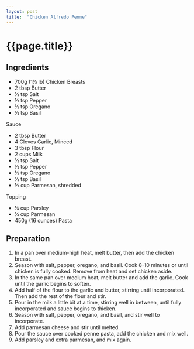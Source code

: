 ```yaml
---
layout: post
title:  "Chicken Alfredo Penne"
---
```


# {{page.title}}

## Ingredients

* 700g (1½ lb) Chicken Breasts
* 2 tbsp Butter
* ½ tsp Salt
* ½ tsp Pepper
* ½ tsp Oregano
* ½ tsp Basil

Sauce
- 2 tbsp Butter
- 4 Cloves Garlic, Minced
- 3 tbsp Flour
- 2 cups Milk
- ½ tsp Salt
- ½ tsp Pepper
- ½ tsp Oregano
- ½ tsp Basil
- ½ cup Parmesan, shredded

Topping
* ¼ cup Parsley
* ¼ cup Parmesan
* 450g (16 ounces) Pasta

## Preparation
1. In a pan over medium-high heat, melt butter, then add the chicken breast.
2. Season with salt, pepper, oregano, and basil. Cook 8-10 minutes or until chicken is fully cooked. Remove from heat and set chicken aside.
3. In the same pan over medium heat, melt butter and add the garlic. Cook until the garlic begins to soften.
4. Add half of the flour to the garlic and butter, stirring until incorporated. Then add the rest of the flour and stir.
5. Pour in the milk a little bit at a time, stirring well in between, until fully incorporated and sauce begins to thicken.
6. Season with salt, pepper, oregano, and basil, and stir well to incorporate.
7. Add parmesan cheese and stir until melted.
8. Pour the sauce over cooked penne pasta, add the chicken and mix well.
9. Add parsley and extra parmesan, and mix again.
